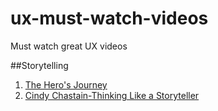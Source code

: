 # ux-must-watch-videos
Must watch great UX videos


##Storytelling 
1. [The Hero's Journey](https://www.youtube.com/watch?v=RPKzF2tFgfs)
2. [Cindy Chastain-Thinking Like a Storyteller](https://vimeo.com/9686849)
